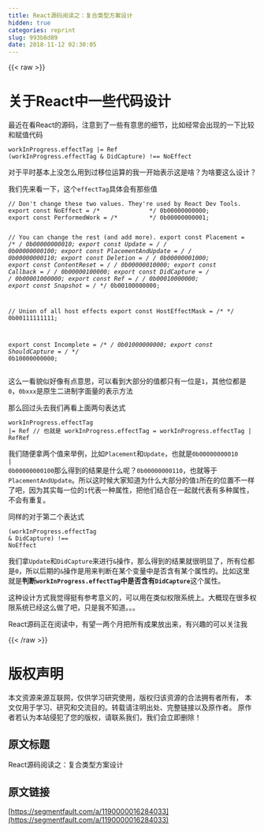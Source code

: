 ```yaml
---
title: React源码阅读之：复合类型方案设计
hidden: true
categories: reprint
slug: 993b8d89
date: 2018-11-12 02:30:05
---
```


{{< raw >}}
<h1>&#x5173;&#x4E8E;React&#x4E2D;&#x4E00;&#x4E9B;&#x4EE3;&#x7801;&#x8BBE;&#x8BA1;</h1><p>&#x6700;&#x8FD1;&#x5728;&#x770B;React&#x7684;&#x6E90;&#x7801;&#xFF0C;&#x6CE8;&#x610F;&#x5230;&#x4E86;&#x4E00;&#x4E9B;&#x6709;&#x610F;&#x601D;&#x7684;&#x7EC6;&#x8282;&#xFF0C;&#x6BD4;&#x5982;&#x7ECF;&#x5E38;&#x4F1A;&#x51FA;&#x73B0;&#x7684;&#x4E00;&#x4E0B;&#x6BD4;&#x8F83;&#x548C;&#x8D4B;&#x503C;&#x4EE3;&#x7801;</p><pre><code class="js">workInProgress.effectTag |= Ref
(workInProgress.effectTag &amp; DidCapture) !== NoEffect</code></pre><p>&#x5BF9;&#x4E8E;&#x5E73;&#x65F6;&#x57FA;&#x672C;&#x4E0A;&#x6CA1;&#x600E;&#x4E48;&#x7528;&#x5230;&#x8FC7;&#x79FB;&#x4F4D;&#x8FD0;&#x7B97;&#x7684;&#x6211;&#x4E00;&#x5F00;&#x59CB;&#x8868;&#x793A;&#x8FD9;&#x662F;&#x5565;&#xFF1F;&#x4E3A;&#x5565;&#x8981;&#x8FD9;&#x4E48;&#x8BBE;&#x8BA1;&#xFF1F;</p><p>&#x6211;&#x4EEC;&#x5148;&#x6765;&#x770B;&#x4E00;&#x4E0B;&#xFF0C;&#x8FD9;&#x4E2A;<code>effectTag</code>&#x5177;&#x4F53;&#x4F1A;&#x6709;&#x90A3;&#x4E9B;&#x503C;</p><pre><code class="js">// Don&apos;t change these two values. They&apos;re used by React Dev Tools.
export const NoEffect = /*              */ 0b00000000000;
export const PerformedWork = /*         */ 0b00000000001;

// You can change the rest (and add more).
export const Placement = /*             */ 0b00000000010;
export const Update = /*                */ 0b00000000100;
export const PlacementAndUpdate = /*    */ 0b00000000110;
export const Deletion = /*              */ 0b00000001000;
export const ContentReset = /*          */ 0b00000010000;
export const Callback = /*              */ 0b00000100000;
export const DidCapture = /*            */ 0b00001000000;
export const Ref = /*                   */ 0b00010000000;
export const Snapshot = /*              */ 0b00100000000;

// Union of all host effects
export const HostEffectMask = /*        */ 0b00111111111;

export const Incomplete = /*            */ 0b01000000000;
export const ShouldCapture = /*         */ 0b10000000000;</code></pre><p>&#x8FD9;&#x4E48;&#x4E00;&#x770B;&#x8C8C;&#x4F3C;&#x597D;&#x50CF;&#x6709;&#x70B9;&#x610F;&#x601D;&#xFF0C;&#x53EF;&#x4EE5;&#x770B;&#x5230;&#x5927;&#x90E8;&#x5206;&#x7684;&#x503C;&#x90FD;&#x53EA;&#x6709;&#x4E00;&#x4F4D;&#x662F;<code>1</code>&#xFF0C;&#x5176;&#x4ED6;&#x4F4D;&#x90FD;&#x662F;<code>0</code>&#xFF0C;<code>0bxxx</code>&#x662F;&#x539F;&#x751F;&#x4E8C;&#x8FDB;&#x5236;&#x5B57;&#x9762;&#x91CF;&#x7684;&#x8868;&#x793A;&#x65B9;&#x6CD5;</p><p>&#x90A3;&#x4E48;&#x56DE;&#x8FC7;&#x5934;&#x53BB;&#x6211;&#x4EEC;&#x518D;&#x770B;&#x4E0A;&#x9762;&#x4E24;&#x53E5;&#x8868;&#x8FBE;&#x5F0F;</p><pre><code class="js">workInProgress.effectTag |= Ref
// &#x4E5F;&#x5C31;&#x662F;
workInProgress.effectTag = workInProgress.effectTag | RefRef</code></pre><p>&#x6211;&#x4EEC;&#x968F;&#x4FBF;&#x62FF;&#x4E24;&#x4E2A;&#x503C;&#x6765;&#x4E3E;&#x4F8B;&#xFF0C;&#x6BD4;&#x5982;<code>Placement</code>&#x548C;<code>Update</code>&#xFF0C;&#x4E5F;&#x5C31;&#x662F;<code>0b00000000010 | 0b00000000100</code>&#x90A3;&#x4E48;&#x5F97;&#x5230;&#x7684;&#x7ED3;&#x679C;&#x662F;&#x4EC0;&#x4E48;&#x5462;&#xFF1F;<code>0b00000000110</code>&#xFF0C;&#x4E5F;&#x5C31;&#x7B49;&#x4E8E;<code>PlacementAndUpdate</code>&#x3002;&#x6240;&#x4EE5;&#x8FD9;&#x65F6;&#x5019;&#x5927;&#x5BB6;&#x77E5;&#x9053;&#x4E3A;&#x4EC0;&#x4E48;&#x5927;&#x90E8;&#x5206;&#x7684;&#x503C;<code>1</code>&#x6240;&#x5728;&#x7684;&#x4F4D;&#x7F6E;&#x4E0D;&#x4E00;&#x6837;&#x4E86;&#x5427;&#xFF0C;&#x56E0;&#x4E3A;&#x5176;&#x5B9E;&#x6BCF;&#x4E00;&#x4F4D;&#x7684;<code>1</code>&#x4EE3;&#x8868;&#x4E00;&#x79CD;&#x5C5E;&#x6027;&#xFF0C;&#x628A;&#x4ED6;&#x4EEC;&#x7ED3;&#x5408;&#x5728;&#x4E00;&#x8D77;&#x5C31;&#x4EE3;&#x8868;&#x6709;&#x591A;&#x79CD;&#x5C5E;&#x6027;&#xFF0C;&#x4E0D;&#x4F1A;&#x6709;&#x91CD;&#x590D;&#x3002;</p><p>&#x540C;&#x6837;&#x7684;&#x5BF9;&#x4E8E;&#x7B2C;&#x4E8C;&#x4E2A;&#x8868;&#x8FBE;&#x5F0F;</p><pre><code class="js">(workInProgress.effectTag &amp; DidCapture) !== NoEffect</code></pre><p>&#x6211;&#x4EEC;&#x62FF;<code>Update</code>&#x548C;<code>DidCapture</code>&#x6765;&#x8FDB;&#x884C;<code>&amp;</code>&#x64CD;&#x4F5C;&#xFF0C;&#x90A3;&#x4E48;&#x5F97;&#x5230;&#x7684;&#x7ED3;&#x679C;&#x5C31;&#x5F88;&#x660E;&#x663E;&#x4E86;&#xFF0C;&#x6240;&#x6709;&#x4F4D;&#x90FD;&#x662F;<code>0</code>&#xFF0C;&#x6240;&#x4EE5;&#x540E;&#x671F;&#x7684;<code>&amp;</code>&#x64CD;&#x4F5C;&#x662F;&#x7528;&#x6765;&#x5224;&#x65AD;&#x5728;&#x67D0;&#x4E2A;&#x53D8;&#x91CF;&#x4E2D;&#x662F;&#x5426;&#x542B;&#x6709;&#x67D0;&#x4E2A;&#x5C5E;&#x6027;&#x7684;&#x3002;&#x6BD4;&#x5982;&#x8FD9;&#x91CC;&#x5C31;&#x662F;<strong>&#x5224;&#x65AD;<code>workInProgress.effectTag</code>&#x4E2D;&#x662F;&#x5426;&#x542B;&#x6709;<code>DidCapture</code></strong>&#x8FD9;&#x4E2A;&#x5C5E;&#x6027;&#x3002;</p><p>&#x8FD9;&#x79CD;&#x8BBE;&#x8BA1;&#x65B9;&#x5F0F;&#x6211;&#x89C9;&#x5F97;&#x633A;&#x6709;&#x53C2;&#x8003;&#x610F;&#x4E49;&#x7684;&#xFF0C;&#x53EF;&#x4EE5;&#x7528;&#x5728;&#x7C7B;&#x4F3C;&#x6743;&#x9650;&#x7CFB;&#x7EDF;&#x4E0A;&#x3002;&#x5927;&#x6982;&#x73B0;&#x5728;&#x5F88;&#x591A;&#x6743;&#x9650;&#x7CFB;&#x7EDF;&#x5DF2;&#x7ECF;&#x8FD9;&#x4E48;&#x505A;&#x4E86;&#x5427;&#xFF0C;&#x53EA;&#x662F;&#x6211;&#x4E0D;&#x77E5;&#x9053;&#x3002;&#x3002;&#x3002;</p><p>React&#x6E90;&#x7801;&#x6B63;&#x5728;&#x9605;&#x8BFB;&#x4E2D;&#xFF0C;&#x6709;&#x671B;&#x4E00;&#x4E24;&#x4E2A;&#x6708;&#x628A;&#x6240;&#x6709;&#x6210;&#x679C;&#x653E;&#x51FA;&#x6765;&#xFF0C;&#x6709;&#x5174;&#x8DA3;&#x7684;&#x53EF;&#x4EE5;&#x5173;&#x6CE8;&#x6211;</p>
{{< /raw >}}

# 版权声明
本文资源来源互联网，仅供学习研究使用，版权归该资源的合法拥有者所有，
本文仅用于学习、研究和交流目的。转载请注明出处、完整链接以及原作者。
原作者若认为本站侵犯了您的版权，请联系我们，我们会立即删除！

## 原文标题
React源码阅读之：复合类型方案设计

## 原文链接
[https://segmentfault.com/a/1190000016284033](https://segmentfault.com/a/1190000016284033)

